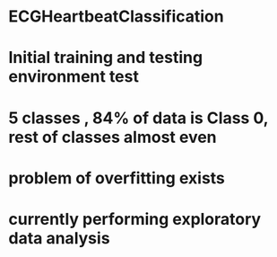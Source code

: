 # ECGHeartbeatClassification
# Initial training and testing environment test 
# 5 classes , 84% of data is Class 0, rest of classes almost even
# problem of overfitting exists
# currently performing exploratory data analysis
